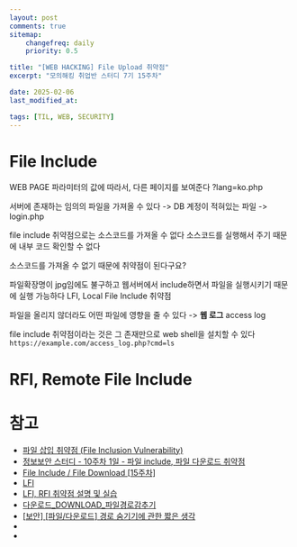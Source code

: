 ```yaml
---
layout: post
comments: true
sitemap:
    changefreq: daily
    priority: 0.5

title: "[WEB HACKING] File Upload 취약점"
excerpt: "모의해킹 취업반 스터디 7기 15주차"

date: 2025-02-06
last_modified_at: 

tags: [TIL, WEB, SECURITY]
---
```


# File Include
WEB PAGE 파라미터의 값에 따라서, 다른 페이지를 보여준다
?lang=ko.php

<?php
    include($_GET['lang']);
?>

서버에 존재하는 임의의 파일을 가져올 수 있다
-> DB 계정이 적혀있는 파일
-> login.php

file include 취약점으로는 소스코드를 가져올 수 없다
소스코드를 실행해서 주기 때문에 내부 코드 확인할 수 없다

소스코드를 가져올 수 없기 때문에 취약점이 된다구요?

파일확장명이 jpg임에도 불구하고 웹서버에서 include하면서 파일을 실행시키기 때문에 실행 가능하다
LFI, Local File Include 취약점

파일을 올리지 않더라도 어떤 파일에 영향을 줄 수 있다
-> **웹 로그**
access log
<?php system($_GET['cmd']); ?>

file include 취약점이라는 것은 그 존재만으로 web shell을 설치할 수 있다
`https://example.com/access_log.php?cmd=ls`

# RFI, Remote File Include

# 참고
* [파일 삽입 취약점 (File Inclusion Vulnerability)](https://isc9511.tistory.com/109)
* [정보보안 스터디 - 10주차 1일 - 파일 include, 파일 다운로드 취약점](https://wonder12.tistory.com/92)
* [File Include / File Download [15주차]](https://canbehacker.tistory.com/30)
* [LFI](https://securitynote.tistory.com/31)
* [LFI, RFI 취약점 설명 및 실습](https://mokpo.tistory.com/388)
* [다운로드_DOWNLOAD_파일경로감추기](https://www.zetswing.com/bbs/board.php?bo_table=php_tip&wr_id=67&page=0&page=0)
* [[보안] [파일/다운로드] 경로 숨기기에 관한 짧은 생각](https://www.phpschool.com/gnuboard4/bbs/board.php?bo_table=tipntech&wr_id=26832)
* []()
* []()